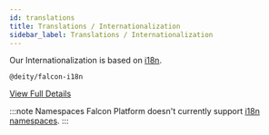 ```yaml
---
id: translations
title: Translations / Internationalization
sidebar_label: Translations / Internationalization
---
```


Our Internationalization is based on <a href="https://www.i18next.com/" target="_blank" rel="noopener noreferrer">i18n</a>.

`@deity/falcon-i18n`

[View Full Details](/docs/2019/platform/falcon-client/internationalization)

:::note Namespaces
Falcon Platform doesn't currently support <a href="https://www.i18next.com/principles/namespaces" target="_blank" rel="noopener noreferrer">i18n namespaces</a>.
:::
